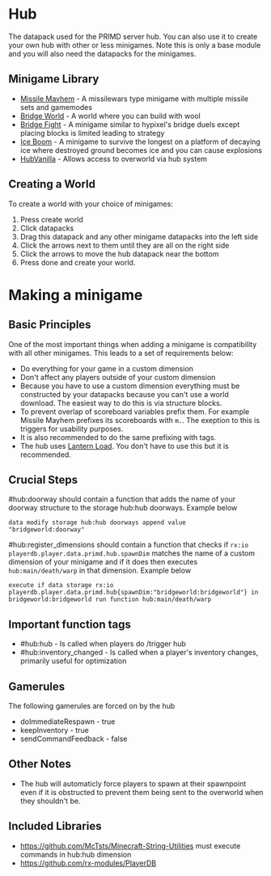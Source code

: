 # Hub
The datapack used for the PRIMD server hub. You can also use it to create your own hub with other or less minigames. Note this is only a base module and you will also need the datapacks for the minigames.

## Minigame Library
* [Missile Mayhem](https://github.com/primd-os/MissileMayhem) - A missilewars type minigame with multiple missile sets and gamemodes
* [Bridge World](https://github.com/primd-os/BridgeWorld) - A world where you can build with wool
* [Bridge Fight](https://github.com/primd-os/bridgefight) - A minigame similar to hypixel's bridge duels except placing blocks is limited leading to strategy
* [Ice Boom](https://github.com/primd-os/iceexplosion) - A minigame to survive the longest on a platform of decaying ice where destroyed ground becomes ice and you can cause explosions
* [HubVanilla](https://github.com/primd-os/HubVanilla) - Allows access to overworld via hub system

## Creating a World
To create a world with your choice of minigames:
1. Press create world
2. Click datapacks
3. Drag this datapack and any other minigame datapacks into the left side
4. Click the arrows next to them until they are all on the right side 
5. Click the arrows to move the hub datapack near the bottom
6. Press done and create your world.

# Making a minigame
## Basic Principles
One of the most important things when adding a minigame is compatibility with all other minigames. This leads to a set of requirements below:

* Do everything for your game in a custom dimension
* Don't affect any players outside of your custom dimension
* Because you have to use a custom dimension everything must be constructed by your datapacks because you can't use a world download. The easiest way to do this is via structure blocks.
* To prevent overlap of scoreboard variables prefix them. For example Missile Mayhem prefixes its scoreboards with `m.`. The exeption to this is triggers for usability purposes.
* It is also recommended to do the same prefixing with tags.
* The hub uses [Lantern Load](https://github.com/LanternMC/Load). You don't have to use this but it is recommended.
## Crucial Steps
#hub:doorway should contain a function that adds the name of your doorway structure to the storage hub:hub doorways. Example below
```
data modify storage hub:hub doorways append value "bridgeworld:doorway"
```
#hub:register_dimensions should contain a function that checks if `rx:io playerdb.player.data.primd.hub.spawnDim` matches the name of a custom dimension of your minigame and if it does then executes `hub:main/death/warp` in that dimension. Example below
```
execute if data storage rx:io playerdb.player.data.primd.hub{spawnDim:"bridgeworld:bridgeworld"} in bridgeworld:bridgeworld run function hub:main/death/warp
```
## Important function tags
* #hub:hub - Is called when players do /trigger hub
* #hub:inventory_changed - Is called when a player's inventory changes, primarily useful for optimization
## Gamerules
The following gamerules are forced on by the hub
* doImmediateRespawn - true
* keepInventory - true
* sendCommandFeedback - false
## Other Notes
* The hub will automaticly force players to spawn at their spawnpoint even if it is obstructed to prevent them being sent to the overworld when they shouldn't be.
## Included Libraries
* https://github.com/McTsts/Minecraft-String-Utilities must execute commands in hub:hub dimension
* https://github.com/rx-modules/PlayerDB
